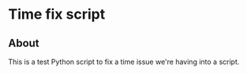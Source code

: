 # Time fix script

## About

This is a test Python script to fix a time issue we're having into a script.